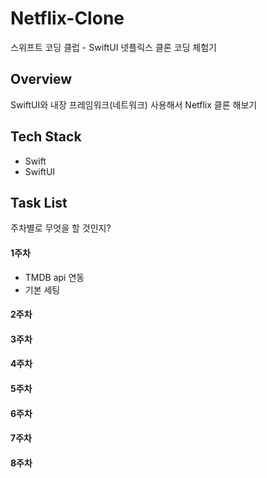 # Netflix-Clone
스위프트 코딩 클럽 - SwiftUI 넷플릭스 클론 코딩 체험기

## Overview

SwiftUI와 내장 프레임워크(네트워크) 사용해서 Netflix 클론 해보기

## Tech Stack
* Swift
* SwiftUI

## Task List
주차별로 무엇을 할 것인지?

#### 1주차
* TMDB api 연동
* 기본 세팅

#### 2주차

#### 3주차

#### 4주차

#### 5주차

#### 6주차

#### 7주차

#### 8주차
